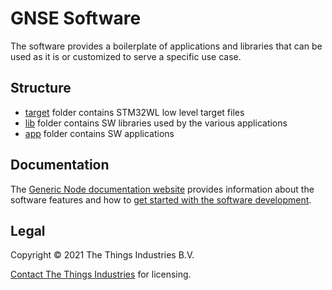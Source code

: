 # GNSE Software
The software provides a boilerplate of applications and libraries that can be used as it is or customized to serve a specific use case.

## Structure

- [target](./target/README.md) folder contains STM32WL low level target files
- [lib](./lib/README.md) folder contains SW libraries used by the various applications
- [app](./app/README.md) folder contains SW applications

## Documentation

The [Generic Node documentation website](https://www.genericnode.com/docs/) provides information about the software features and how to [get started with the software development](https://www.genericnode.com/docs/getting-started/se-sw/).

## Legal

Copyright © 2021 The Things Industries B.V.

[Contact The Things Industries](https://thethingsindustries.com/contact/) for licensing.
